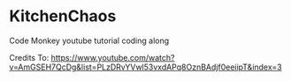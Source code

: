# KitchenChaos
Code Monkey youtube tutorial coding along


Credits To: https://www.youtube.com/watch?v=AmGSEH7QcDg&list=PLzDRvYVwl53vxdAPq8OznBAdjf0eeiipT&index=3
